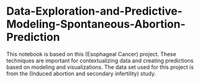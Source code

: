 # Data-Exploration-and-Predictive-Modeling-Spontaneous-Abortion-Prediction
This notebook is based on this (Esophageal Cancer) project. These techniques are important for contextualizing data and creating predictions based on modeling and visualizations. The data set used for this project is from the (Induced abortion and secondary infertility) study.
